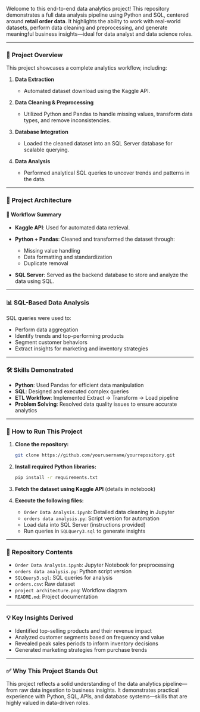 Welcome to this end-to-end data analytics project! This repository demonstrates a full data analysis pipeline using Python and SQL, centered around **retail order data**. It highlights the ability to work with real-world datasets, perform data cleaning and preprocessing, and generate meaningful business insights—ideal for data analyst and data science roles.

---

### 📌 **Project Overview**

This project showcases a complete analytics workflow, including:

1. **Data Extraction**

   * Automated dataset download using the Kaggle API.

2. **Data Cleaning & Preprocessing**

   * Utilized Python and Pandas to handle missing values, transform data types, and remove inconsistencies.

3. **Database Integration**

   * Loaded the cleaned dataset into an SQL Server database for scalable querying.

4. **Data Analysis**

   * Performed analytical SQL queries to uncover trends and patterns in the data.

---

### 🧠 **Project Architecture**

#### 🔄 **Workflow Summary**

* **Kaggle API**: Used for automated data retrieval.
* **Python + Pandas**: Cleaned and transformed the dataset through:

  * Missing value handling
  * Data formatting and standardization
  * Duplicate removal
* **SQL Server**: Served as the backend database to store and analyze the data using SQL.

---

### 📊 **SQL-Based Data Analysis**

SQL queries were used to:

* Perform data aggregation
* Identify trends and top-performing products
* Segment customer behaviors
* Extract insights for marketing and inventory strategies

---

### 🛠 **Skills Demonstrated**

* **Python**: Used Pandas for efficient data manipulation
* **SQL**: Designed and executed complex queries
* **ETL Workflow**: Implemented Extract → Transform → Load pipeline
* **Problem Solving**: Resolved data quality issues to ensure accurate analytics

---

### 🚀 **How to Run This Project**

1. **Clone the repository:**

   ```bash
   git clone https://github.com/yourusername/yourrepository.git
   ```

2. **Install required Python libraries:**

   ```bash
   pip install -r requirements.txt
   ```

3. **Fetch the dataset using Kaggle API** (details in notebook)

4. **Execute the following files:**

   * `Order Data Analysis.ipynb`: Detailed data cleaning in Jupyter
   * `orders data analysis.py`: Script version for automation
   * Load data into SQL Server (instructions provided)
   * Run queries in `SQLQuery3.sql` to generate insights

---

### 📁 **Repository Contents**

* `Order Data Analysis.ipynb`: Jupyter Notebook for preprocessing
* `orders data analysis.py`: Python script version
* `SQLQuery3.sql`: SQL queries for analysis
* `orders.csv`: Raw dataset
* `project architecture.png`: Workflow diagram
* `README.md`: Project documentation

---

### 💡 **Key Insights Derived**

* Identified top-selling products and their revenue impact
* Analyzed customer segments based on frequency and value
* Revealed peak sales periods to inform inventory decisions
* Generated marketing strategies from purchase trends

---

### ✅ **Why This Project Stands Out**

This project reflects a solid understanding of the data analytics pipeline—from raw data ingestion to business insights. It demonstrates practical experience with Python, SQL, APIs, and database systems—skills that are highly valued in data-driven roles.
